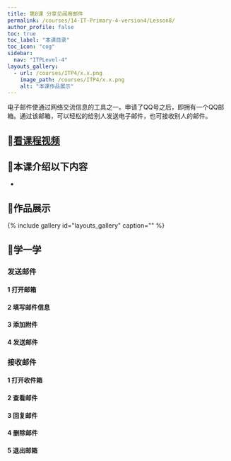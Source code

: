 ```yaml
---
title: 第8课 分享见闻用邮件
permalink: /courses/14-IT-Primary-4-version4/Lesson8/
author_profile: false
toc: true
toc_label: "本课目录"
toc_icon: "cog"
sidebar:
  nav: "ITPLevel-4"
layouts_gallery:
  - url: /courses/ITP4/x.x.png
    image_path: /courses/ITP4/x.x.png
    alt: "本课作品展示"
---
```

电子邮件使通过网络交流信息的工具之一。申请了QQ号之后，即拥有一个QQ邮箱。通过该邮箱，可以轻松的给别人发送电子邮件，也可接收别人的邮件。
## :cinema:[看课程视频](http://study.163.com)
## :mega:本课介绍以下内容
-
## :rainbow:作品展示
{% include gallery id="layouts_gallery" caption="" %}
## :electric_plug:学一学
### 发送邮件
#### 1 打开邮箱
#### 2 填写邮件信息
#### 3 添加附件
#### 4 发送邮件
### 接收邮件
#### 1 打开收件箱
#### 2 查看邮件
#### 3 回复邮件
#### 4 删除邮件
#### 5 退出邮箱
